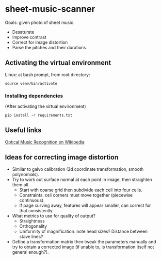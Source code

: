 # sheet-music-scanner

Goals: given photo of sheet music:
* Desaturate
* Improve contrast
* Correct for image distortion
* Parse the pitches and their durations

## Activating the virtual environment

Linux: at bash prompt, from root directory:
```
source venv/bin/activate
```

### Installing dependencies

(After activating the virtual environment)
```
pip install -r requirements.txt
```

## Useful links

[Optical Music Recognition on Wikipedia](https://en.wikipedia.org/wiki/Optical_music_recognition)

## Ideas for correcting image distortion

* Similar to galvo calibration (2d coordinate transformation, smooth polynomials).
* Try to work out surface normal at each point in image, then straighten them all.
    * Start with coarse grid then subdivide each cell into four cells.
    * Constraints: cell corners must move together (piecewise continuous).
    * If page curving away, features will appear smaller, can correct for that consistently.
* What metrics to use for quality of output?
    * Straightness
    * Orthogonality
    * Uniformity of magnification: note head sizes? Distance between stave lines?
* Define a transformation matrix then tweak the parameters manually and try to obtain a corrected image (if unable to, is transformation itself not general enough?).